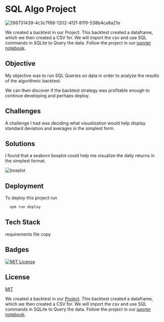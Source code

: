 
# SQL Algo Project

![266731439-4c3c7f68-1202-4f2f-81f9-538b4ca8a21e](https://github.com/guzmanwolfrank/SQL/assets/29739578/eefe1cf6-b8e0-452d-a5fd-d242926b9079)


We created a backtest in our Project. This backtest created a dataframe, which we then created a CSV for. We will import the csv and use SQL commands in SQLite to Query the data. Follow the project in our [jupyter notebook](https://github.com/guzmanwolfrank/SQL/blob/main/AlgoSQL/SQLproject.ipynb).

## Objective

My objective was to run SQL Queries on data in order to analyze the results of the algorithmic backtest. 

We can then discover if the backtest strategy was profitable enough to continue developing and perhaps deploy.  


## Challenges

A challenge I had was deciding what visualization would help display standard deviation and averages in the simplest form.  

## Solutions 

I found that a seaborn boxplot could help me visualize the daily returns in the simplest format. 

![boxplot](https://github.com/guzmanwolfrank/Data-SQL/assets/29739578/cae641fc-a347-4099-8a8c-41d4963bb8c9)

## Deployment

To deploy this project run

```bash
  npm run deploy
```


## Tech Stack

requirements file copy 


## Badges

[![MIT License](https://img.shields.io/badge/License-MIT-green.svg)](https://choosealicense.com/licenses/mit/)



## License

[MIT](https://choosealicense.com/licenses/mit/)



We created a backtest in our [Project](#). 
This backtest created a dataframe, which we then created a CSV for. 
We will import the csv and use SQL commands in SQLite to Query the data. 
Follow the project in our [jupyter notebook](https://github.com/guzmanwolfrank/SQL/blob/main/AlgoSQL/SQLproject.ipynb).



